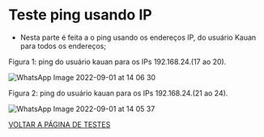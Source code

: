 # Teste ping usando IP

- Nesta parte é feita a o ping usando os endereços IP, do usuário Kauan para todos os endereços;

Figura 1: ping do usuário kauan para os IPs 192.168.24.(17 ao 20).

![WhatsApp Image 2022-09-01 at 14 06 30](https://user-images.githubusercontent.com/97605797/187972230-ffd9b5be-1cef-4c14-9f1e-d6781a18700b.jpeg)



Figura 2: ping do usuário kauan para os IPs 192.168.24.(21 ao 24).

![WhatsApp Image 2022-09-01 at 14 05 37](https://user-images.githubusercontent.com/97605797/187972219-c879e727-70f7-4e83-b77c-4c918853263f.jpeg)

[VOLTAR A PÁGINA DE TESTES](https://github.com/laurargs/RedeApolo/blob/main/RedeApolo-main/RedeApolo-main/testes.md)
